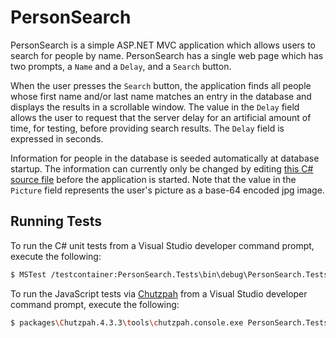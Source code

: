 PersonSearch
===========

PersonSearch is a simple ASP.NET MVC application which allows users to search
for people by name.  PersonSearch has a single web page which has two
prompts, a `Name` and a `Delay`, and a `Search` button.

When the user presses the `Search` button, the application finds all people
whose first name and/or last name matches an entry in the database and
displays the results in a scrollable window. The value in the `Delay`
field allows the user to request that the server delay for an
artificial amount of time, for testing, before providing search results.
The `Delay` field is expressed in seconds.

Information for people in the database is seeded automatically at
database startup.  The information can currently only be changed by
editing [this C# source file](./PersonSearch/Models/PeopleDbInitializer.cs)
before the application is started.  Note that the value in the `Picture`
field represents the user's picture as a base-64 encoded jpg image.

## Running Tests

To run the C# unit tests from a Visual Studio developer command prompt, execute
the following:

~~~sh
$ MSTest /testcontainer:PersonSearch.Tests\bin\debug\PersonSearch.Tests.dll
~~~

To run the JavaScript tests via [Chutzpah](https://github.com/mmanela/chutzpah)
from a Visual Studio developer command prompt, execute the following:

~~~sh
$ packages\Chutzpah.4.3.3\tools\chutzpah.console.exe PersonSearch.Tests\Scripts
~~~